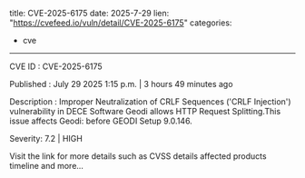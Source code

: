  
title: CVE-2025-6175
date: 2025-7-29
lien: "https://cvefeed.io/vuln/detail/CVE-2025-6175"
categories:
  - cve
---

CVE ID : CVE-2025-6175

Published :  July 29
2025
1:15 p.m. | 3 hours
49 minutes ago

Description : Improper Neutralization of CRLF Sequences ('CRLF Injection') vulnerability in DECE Software Geodi allows HTTP Request Splitting.This issue affects Geodi: before GEODI Setup 9.0.146.

Severity: 7.2 | HIGH

Visit the link for more details
such as CVSS details
affected products
timeline
and more...
